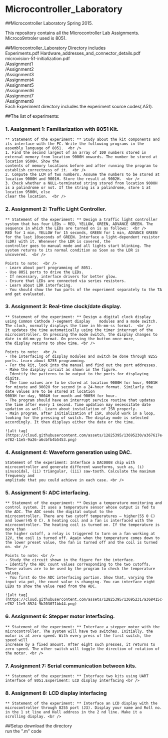 # Microcontroller_Laboratory

##Microcontroller Laboratory Spring 2015.

This repository contains all the Microcontroller Lab Assignments. Microco9ntroler used is 8051.

##Microcontroller_Laboratory Directory includes <br />
Experiments.pdf
Hardware_addresses_and_connector_details.pdf <br />
microvision-51-initialization.pdf <br />
/Assignment1 <br />
/Assignment2 <br />
/Assignment3 <br />
/Assignment4 <br />
/Assignment5 <br />
/Assignment6 <br />
/Assignment7 <br />
/Assignment8 <br />
Each Experiment directory includes the experiment source codes(.A51).  <br />

##The list of experiments:
### 1. Assignment 1: Familiarization with 8051 Kit.  <br />
	** Statement of the experiment: ** Study about the kit components and its interface with the PC. Write the following programs in the assembly language of 8051.  <br />
	1. Find the second largest of an array of 100 numbers stored in external memory from location 9000H onwards. The number be stored at location 9500H. Show the
	contents of memory locations before and after running the program to establish correctness of it.  <br />
	2. Compute the LCM of two numbers. Assume the numbers to be stored at location 9000H and 9001H. Store the result at 9002H.  <br />
	3. Check whether a NULL-terminated string stored from location 9000H is a palindrome or not. If the string is a palindrome, store 1 at location 9500H, else
	clear the location.	 <br />

### 2. Assignment 2: Traffic Light Controller.  <br />
	** Statement of the experiment: ** Design a traffic light controller system that has four LEDs – RED, YELLOW, GREEN, ADVANCE GREEN. The sequence in which the LEDs are turned on is as follows:  <br />
	RED for 1 min, YELLOW for 15 seconds, GREEN for 1 min, ADVANCE GREEN for the last 10seconds of GREEN. Interface a light-dependent resistor (LDR) with it. Whenever the LDR is covered, the
	controller goes to manual mode and all lights start blinking. The system returns to its normal condition as Soon as the LDR is uncovered.  <br />

	Points to note:  <br />
	- Learn about port programming of 8051.
	- Use 8051 ports to drive the LEDs.
	- If necessary, interface drivers for better glow.
	- Ensure that LEDs are connected via series resistors.
	- Learn about LDR interfacing.
	- You should show the two parts of the experiment separately to the TA and get evaluated.

### 3. Assignment 3: Real-time clock/date display.  <br />
	** Statement of the experiment: ** Design a digital clock display using Common Cathode 7-segment display 	modules and a mode switch. The clock, normally displays the time in hh-mm-ss format.  <br />
	It updates the time automatically using the timer interrupt of the microcontroller. On pressing the mode switch, the display changes to date in dd-mm-yy format. On pressing the button once more,
	the display returns to show time. <br />

	Points to note:  <br />
	- The interfacing of display modules and switch be done through 8255 ports. Learn about 8255 programming.
	- For the kit, look into the manual and find out the port addresses.
	- Make the display circuit as shown in the figure.
	- Identify the patterns to be output to the ports for displaying digits.
	- The time values are to be stored at location 9000H for hour, 9001H for minute and 9002H for second in a 24-hour format. Similarly the date values are to be stored at location
	9003H for day, 9004H for month and 9005H for hour.
	- The program should have an interrupt service routine that updates the time after every 1 second. Time updation may necessitate date updation as well. Learn about installation of ISR properly.
	- Main program, after initialization of ISR, should work in a loop, looking for the pressing of switch. The display mode is selected accordingly. It then displays either the date or the time.

	![alt tag](https://cloud.githubusercontent.com/assets/12825395/13695230/a367617e-e782-11e5-9a26-a6cbfb4b5453.png)

### 4. Assignment 4: Waveform generation using DAC. <br />
	Statement of the experiment: Interface a DAC0808 chip with microcontroller and generate different waveforms, such as, (i) sinusoidal, (ii) triangular, (iii) saw-tooth. Calculate the maximum frequency and
	amplitude that you could achieve in each case. <br />

### 5. Assignment 5: ADC interfacing. <br />
	** Statement of the experiment: ** Design a temperature monitoring and control system. It uses a temperature sensor whose output is fed to the ADC. The ADC sends the digital output to the
	microcontroller. There are two cutoff temperatures – higher(55 0 C) and lower(45 0 C). A heating coil and a fan is interfaced with the microcontroller. The heating coil is turned on. If the temperature is more than
	the higher cutoff, a relay is triggered to turn on a fan working at 12V, the coil is turned off. Again when the temperature comes down to the lower preset value, the fan is turned off and the coil is turned on. <br />

	Points to note: <br />
	- Study the circuit shown in the figure for the interface.
	- Identify the ADC count values corresponding to the two cutoffs. These values are to be used by the program to check the temperature values.
	- You first do the ADC interfacing portion. Show that, varying the input via pot, the count value is changing. You can interface eight LEDs to show the value read from the ADC.

	![alt tag](https://cloud.githubusercontent.com/assets/12825395/13695231/a368415c-e782-11e5-8524-9b203071bb44.png)

### 6. Assignment 6: Stepper motor interfacing. <br />
	** Statement of the experiment: ** Interface a stepper motor with the microcontroller. The system will have two switches. Initially, the motor is at zero speed. With every press of the first switch, the speed will
 	increase by a fixed amount. After eight such presses, it returns to zero speed. The other switch will toggle the direction of rotation of the motor. <br />

### 7. Assignment 7: Serial communication between kits. <br />
	** Statement of the experiment: ** Interface two kits using UART interface of 8051.Experiment: LCD display interfacing <br />

### 8. Assignment 8: LCD display interfacing <br />
    ** Statement of the experiment: ** Interface an LCD display with the microcontroller through 8255 port (J3). Display your name and Roll no. in the 1 st line and Hall address in the 2 nd line. Make it a scrolling display. <br />

##Setup
download the directory <br />
run the ".m" code
